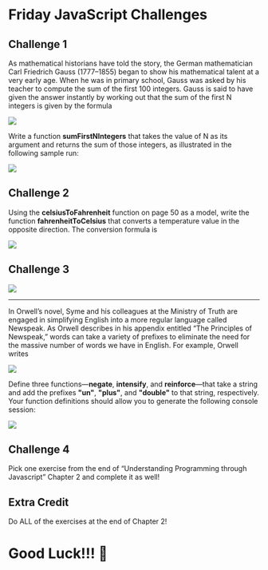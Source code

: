 # Friday JavaScript Challenges

## **Challenge 1**

As mathematical historians have told the story, the German mathematician Carl Friedrich Gauss (1777–1855) began to show his mathematical talent at a very early age. When he was in primary school, Gauss was asked by his teacher to compute the sum of the first 100 integers. Gauss is said to have given the answer instantly by working out that the sum of the first N integers is given by the formula

![](https://d2mxuefqeaa7sj.cloudfront.net/s_67C241F5C35F870EF935D66AC1D7E9E3AA7CAAAF61AC381DB2DDF0C4DB3EBE89_1518747385034_Screen+Shot+2018-02-15+at+7.15.23+PM.png)


Write a function **sumFirstNIntegers** that takes the value of N as its argument and returns the sum of those integers, as illustrated in the following sample run:

![](https://d2mxuefqeaa7sj.cloudfront.net/s_67C241F5C35F870EF935D66AC1D7E9E3AA7CAAAF61AC381DB2DDF0C4DB3EBE89_1518747462575_Screen+Shot+2018-02-15+at+7.17.22+PM.png)



## **Challenge 2**

Using the **celsiusToFahrenheit** function on page 50 as a model, write the function **fahrenheitToCelsius** that converts a temperature value in the opposite direction. The conversion formula is

![](https://d2mxuefqeaa7sj.cloudfront.net/s_67C241F5C35F870EF935D66AC1D7E9E3AA7CAAAF61AC381DB2DDF0C4DB3EBE89_1518747625710_Screen+Shot+2018-02-15+at+7.20.02+PM.png)


  


## **Challenge 3**
![](https://d2mxuefqeaa7sj.cloudfront.net/s_67C241F5C35F870EF935D66AC1D7E9E3AA7CAAAF61AC381DB2DDF0C4DB3EBE89_1518747877377_Screen+Shot+2018-02-15+at+7.23.14+PM.png)

****
In Orwell’s novel, Syme and his colleagues at the Ministry of Truth are engaged in simplifying English into a more regular language called Newspeak. As Orwell describes in his appendix entitled “The Principles of Newspeak,” words can take a variety of prefixes to eliminate the need for the massive number of words we have in English. For example, Orwell writes

![](https://d2mxuefqeaa7sj.cloudfront.net/s_67C241F5C35F870EF935D66AC1D7E9E3AA7CAAAF61AC381DB2DDF0C4DB3EBE89_1518747912974_Screen+Shot+2018-02-15+at+7.24.58+PM.png)


Define three functions—**negate**, **intensify**, and **reinforce**—that take a string and add the prefixes **"un"**, **"plus"**, and **"double"** to that string, respectively. Your function definitions should allow you to generate the following console session:

![](https://d2mxuefqeaa7sj.cloudfront.net/s_67C241F5C35F870EF935D66AC1D7E9E3AA7CAAAF61AC381DB2DDF0C4DB3EBE89_1518747978837_Screen+Shot+2018-02-15+at+7.26.05+PM.png)

## **Challenge 4**

Pick one exercise from the end of “Understanding Programming through Javascript” Chapter 2 and complete it as well!


## **Extra Credit**

Do ALL of the exercises at the end of Chapter 2!


# Good Luck!!! 🙂 

